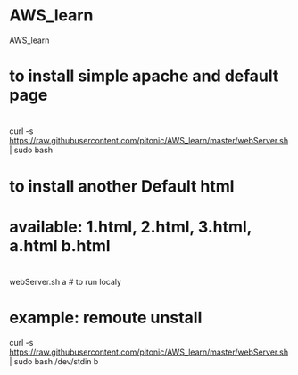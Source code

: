 # AWS_learn
AWS_learn

# to install simple apache and default page
# 
curl -s https://raw.githubusercontent.com/pitonic/AWS_learn/master/webServer.sh | sudo bash

# to install another Default html
# available: 1.html, 2.html, 3.html, a.html b.html
#
# 
webServer.sh a  # to run localy  
# example: remoute unstall 
curl -s https://raw.githubusercontent.com/pitonic/AWS_learn/master/webServer.sh | sudo bash /dev/stdin b
